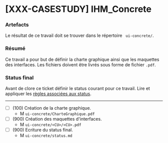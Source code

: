 [XXX-CASESTUDY] IHM_Concrete
===========================================================

### Artefacts
Le résultat de ce travail doit se trouver dans le répertoire
`` ui-concrete/``.

### Résumé
Ce travail a pour but de définir la charte graphique ainsi
que les maquettes des interfaces.
Les fichiers doivent être livrés sous forme de fichier ``.pdf``. 

### Status final

Avant de clore ce ticket définir le status courant pour ce travail.
Lire et appliquer les [règles associées aux status](https://modelscript.readthedocs.io/en/latest/methods/status.html#rules).

________

- [ ] (100) Création de la charte graphique.
    - M ``ui-concrete/CharteGraphique.pdf``
- [ ] (900) Création des maquettes d'interfaces.
    - M ``ui-concrete/<CU>/<CU>.pdf`` 
- [ ] (900) Ecriture du status final.
    - M ``ui-concrete/status.md``
